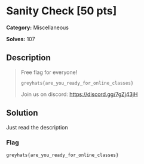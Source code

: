 # Sanity Check [50 pts]

**Category:** Miscellaneous

**Solves:** 107

## Description
> Free flag for everyone!
> 
> `greyhats{are_you_ready_for_online_classes}`
> 
> Join us on discord: https://discord.gg/7gZj43jH

## Solution

Just read the description

### Flag
`greyhats{are_you_ready_for_online_classes}`